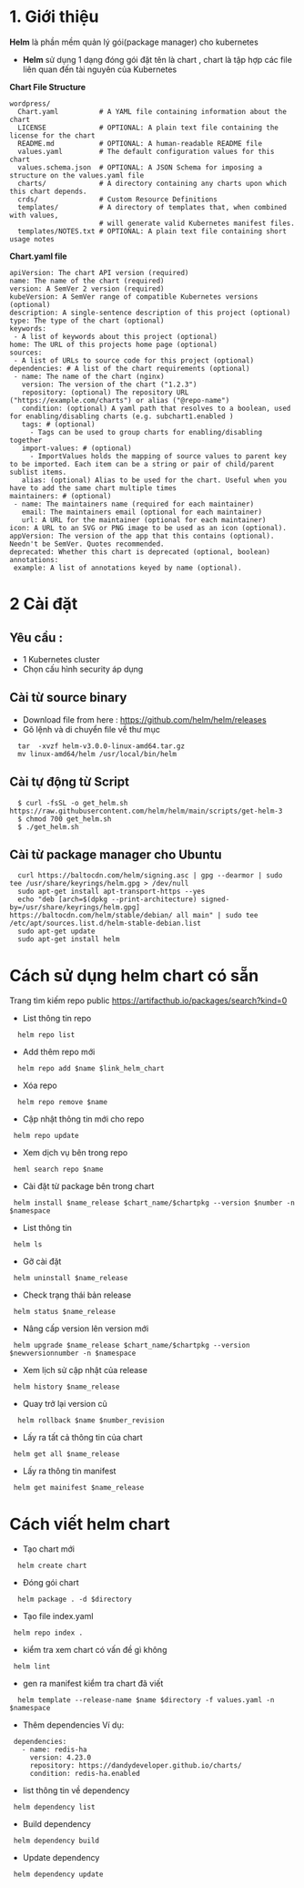 # 1. Giới thiệu
  **Helm** là phần mềm quản lý gói(package manager) cho kubernetes 
  - **Helm** sử dụng 1 dạng đóng gói đặt tên là chart , chart là tập hợp các file liên quan đến tài nguyên của Kubernetes

  **Chart File Structure**
```
wordpress/
  Chart.yaml          # A YAML file containing information about the chart
  LICENSE             # OPTIONAL: A plain text file containing the license for the chart
  README.md           # OPTIONAL: A human-readable README file
  values.yaml         # The default configuration values for this chart
  values.schema.json  # OPTIONAL: A JSON Schema for imposing a structure on the values.yaml file
  charts/             # A directory containing any charts upon which this chart depends.
  crds/               # Custom Resource Definitions
  templates/          # A directory of templates that, when combined with values,
                      # will generate valid Kubernetes manifest files.
  templates/NOTES.txt # OPTIONAL: A plain text file containing short usage notes
```
 **Chart.yaml file**
 ```
apiVersion: The chart API version (required)
name: The name of the chart (required)
version: A SemVer 2 version (required)
kubeVersion: A SemVer range of compatible Kubernetes versions (optional)
description: A single-sentence description of this project (optional)
type: The type of the chart (optional)
keywords:
  - A list of keywords about this project (optional)
home: The URL of this projects home page (optional)
sources:
  - A list of URLs to source code for this project (optional)
dependencies: # A list of the chart requirements (optional)
  - name: The name of the chart (nginx)
    version: The version of the chart ("1.2.3")
    repository: (optional) The repository URL ("https://example.com/charts") or alias ("@repo-name")
    condition: (optional) A yaml path that resolves to a boolean, used for enabling/disabling charts (e.g. subchart1.enabled )
    tags: # (optional)
      - Tags can be used to group charts for enabling/disabling together
    import-values: # (optional)
      - ImportValues holds the mapping of source values to parent key to be imported. Each item can be a string or pair of child/parent sublist items.
    alias: (optional) Alias to be used for the chart. Useful when you have to add the same chart multiple times
maintainers: # (optional)
  - name: The maintainers name (required for each maintainer)
    email: The maintainers email (optional for each maintainer)
    url: A URL for the maintainer (optional for each maintainer)
icon: A URL to an SVG or PNG image to be used as an icon (optional).
appVersion: The version of the app that this contains (optional). Needn't be SemVer. Quotes recommended.
deprecated: Whether this chart is deprecated (optional, boolean)
annotations:
  example: A list of annotations keyed by name (optional).
```
# 2 Cài đặt
## Yêu cầu :
  - 1 Kubernetes cluster
  - Chọn cấu hình security áp dụng
## Cài từ source binary
- Download file from here : https://github.com/helm/helm/releases
- Gõ lệnh và di chuyển file về thư mục
``` 
  tar  -xvzf helm-v3.0.0-linux-amd64.tar.gz
  mv linux-amd64/helm /usr/local/bin/helm
```
## Cài tự động từ Script
```
  $ curl -fsSL -o get_helm.sh https://raw.githubusercontent.com/helm/helm/main/scripts/get-helm-3
  $ chmod 700 get_helm.sh
  $ ./get_helm.sh
```
## Cài từ package manager cho Ubuntu
```
  curl https://baltocdn.com/helm/signing.asc | gpg --dearmor | sudo tee /usr/share/keyrings/helm.gpg > /dev/null
  sudo apt-get install apt-transport-https --yes
  echo "deb [arch=$(dpkg --print-architecture) signed-by=/usr/share/keyrings/helm.gpg] https://baltocdn.com/helm/stable/debian/ all main" | sudo tee /etc/apt/sources.list.d/helm-stable-debian.list
  sudo apt-get update
  sudo apt-get install helm
```
# Cách sử dụng helm chart có sẵn
Trang tìm kiếm repo public https://artifacthub.io/packages/search?kind=0
- List thông tin repo 
```
  helm repo list
```
- Add thêm repo mới
```
  helm repo add $name $link_helm_chart
```
- Xóa repo
```
  helm repo remove $name
 ```
 - Cập nhật thông tin mới cho repo
 ```
  helm repo update
 ```
 - Xem dịch vụ bên trong repo
 ```
  heml search repo $name
 ```
 - Cài đặt từ package bên trong chart
 ```
  helm install $name_release $chart_name/$chartpkg --version $number -n $namespace
 ```
 - List thông tin
 ```
  helm ls 
 ```
 - Gỡ cài đặt 
 ```
  helm uninstall $name_release
 ```
 - Check trạng thái bản release
 ```
  helm status $name_release
 ```
 - Nâng cấp version lên version mới
 ```
  helm upgrade $name_release $chart_name/$chartpkg --version $newversionnumber -n $namespace
 ```
 - Xem lịch sử cập nhật của release
 ```
  helm history $name_release
 ```
 - Quay trở lại version cũ
 ```
   helm rollback $name $number_revision
  ```
  - Lấy ra tất cả thông tin của chart
  ```
   helm get all $name_release 
  ```
  - Lấy ra thông tin manifest
  ```
   helm get mainifest $name_release
  ```
  # Cách viết helm chart
  - Tạo chart mới
  ```
    helm create chart
  ```
  - Đóng gói chart
  ```
    helm package . -d $directory
   ```
   - Tạo file index.yaml
   ```
    helm repo index .
   ```
   - kiểm tra xem chart có vấn đề gì không
   ```
    helm lint
   ```
   - gen ra manifest kiểm tra chart đã viết 
   ```
     helm template --release-name $name $directory -f values.yaml -n $namespace 
   ```
   - Thêm dependencies
   Ví dụ:
   ```
    dependencies:
      - name: redis-ha
        version: 4.23.0
        repository: https://dandydeveloper.github.io/charts/
        condition: redis-ha.enabled
   ```
   - list thông tin về dependency
   ```
    helm dependency list
   ```
   - Build dependency 
   ```
    helm dependency build
   ```
   - Update dependency
   ```
    helm dependency update
   ```
